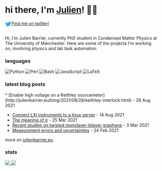 # hi there, I'm [Julien](https://julienbarrier.eu/)! 👋🏻

<a href="https://twitter.com/Julien Barrier">
  <img align="left" alt="Julien Barrier | Twitter" width="21px" src="https://raw.githubusercontent.com/julienbarrier/.github/master/assets/twitter.svg" />
  Find me on twitter!
</a><br /><br />

Hi, I'm Julien Barrier, currently PhD student in Condensed Matter Physics at The
University of Manchester. Here are some of the projects I'm working on, involving
physics and lab task automation.

### languages
![Python](https://img.shields.io/badge/-Python-000?&logo=Python&logoColor=3776AB)
![Perl](https://img.shields.io/badge/-Perl-000?&logo=Perl&logoColor=39457E)
![Bash](https://img.shields.io/badge/-Bash-000?&logo=GNUBash&logoColor=4EAA25)
![JavaScript](https://img.shields.io/badge/-JavaScript-000?&logo=JavaScript&logoColor=F7DF1E)
![LaTeX](https://img.shields.io/badge/-LaTeX-000?&logo=LaTeX&logoColor=008080)

<!-- ### projects -->

<!-- here add a list of projects -->

<!-- ### code and data for academic papers

* Heterogeneity in perovskite alloys, EES 2021
* Ballistic transport of Brown-Zak fermions, Nat. Comms. 2020 -->

### latest blog posts

<!-- BLOG-POST-LIST:START -->* [Enable high voltage on a Keithley sourcemeter](http://julienbarrier.eu/blog/2021/08/28/keithley-interlock.html) - 28 Aug 2021
* [Connect LXI instruments to a linux server](http://julienbarrier.eu/blog/2021/08/14/LXI-to-linux.html) - 14 Aug 2021
* [The meaning of σ](http://julienbarrier.eu/blog/2021/03/25/meaning-sigma.html) - 25 Mar 2021
* [Recent studies on twisted monolayer-bilayer graphene](http://julienbarrier.eu/blog/2021/03/03/twisted-mono-bilayer-gr.html) - 3 Mar 2021
* [Measurement errors and uncertainties](http://julienbarrier.eu/blog/2021/02/24/measurement-error-and-uncertainty.html) - 24 Feb 2021
<!-- BLOG-POST-LIST:END -->
more on [julienbarrier.eu](https://julienbarrier.eu/)

### stats

<a href="https://github.com/julienbarrier">
  <img height="137px" src="https://github-readme-stats.vercel.app/api?username=julienbarrier&hide_title=true&hide_border=true&show_icons=true&include_all_commits=true&count_private=true&line_height=21&theme=dracula" />
  <img height="137px" src="https://github-readme-stats.vercel.app/api/top-langs/?username=julienbarrier&hide_title=true&count_private=true&hide_border=true&layout=compact&langs_count=6&theme=dracula&hide=tex,html,css,vim+script" />
</a>

